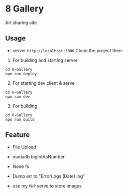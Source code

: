 # 8 Gallery
Art sharing site

## Usage
- server `http://localhost:3000`
Clone the project then:
1. For building and starting server 
```
cd 8-Gallery
npm run deploy
```
2. For starting dev client & serve
```
cd 8-Gallery
npm run dev
```
3. For building 
```
cd 8-Gallery
npm run build
```

## Feature
- File Upload
- mariadb bigIntAsNumber
- Node fs
- Dump err to "ErrorLogs (Date).log"

- use my `PHP` serve to store images